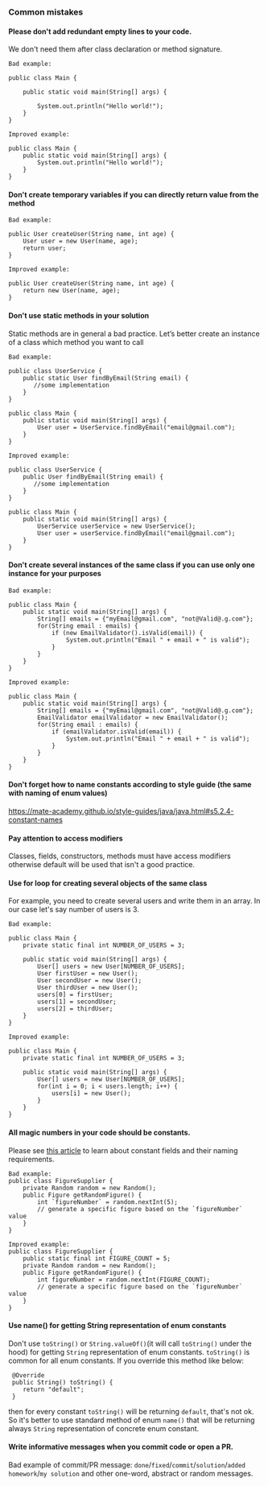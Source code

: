 ### Common mistakes

#### Please don't add redundant empty lines to your code.
We don't need them after class declaration or method signature.
```
Bad example:

public class Main {

    public static void main(String[] args) {
    
        System.out.println("Hello world!");
    }
}
```
```
Improved example:

public class Main {
    public static void main(String[] args) {
        System.out.println("Hello world!");
    }
}
```

#### Don't create temporary variables if you can directly return value from the method
```
Bad example:

public User createUser(String name, int age) {
    User user = new User(name, age);
    return user;
}
```
```
Improved example:

public User createUser(String name, int age) {
    return new User(name, age);
}
```

#### Don't use static methods in your solution
Static methods are in general a bad practice. Let’s better create an instance of a class which method you want to call
```
Bad example:

public class UserService {
    public static User findByEmail(String email) {
       //some implementation
    }
}

public class Main {
    public static void main(String[] args) {
        User user = UserService.findByEmail("email@gmail.com");
    }
}
```
```
Improved example:

public class UserService {
    public User findByEmail(String email) {
       //some implementation
    }
}

public class Main {
    public static void main(String[] args) {
        UserService userService = new UserService();
        User user = userService.findByEmail("email@gmail.com");
    }
}
```


#### Don't create several instances of the same class if you can use only one instance for your purposes
```
Bad example:

public class Main {
    public static void main(String[] args) {
        String[] emails = {"myEmail@gmail.com", "not@Valid@.g.com"};
        for(String email : emails) {
            if (new EmailValidator().isValid(email)) {
                System.out.println("Email " + email + " is valid");
            }
        }
    }
}
```
```
Improved example:

public class Main {
    public static void main(String[] args) {
        String[] emails = {"myEmail@gmail.com", "not@Valid@.g.com"};
        EmailValidator emailValidator = new EmailValidator();
        for(String email : emails) {
            if (emailValidator.isValid(email)) {
                System.out.println("Email " + email + " is valid");
            }
        }
    }
}
```

#### Don't forget how to name constants according to style guide (the same with naming of enum values)

https://mate-academy.github.io/style-guides/java/java.html#s5.2.4-constant-names

#### Pay attention to access modifiers

Classes, fields, constructors, methods must have access modifiers otherwise default will be used that isn't a good practice.

#### Use for loop for creating several objects of the same class 
For example, you need to create several users and write them in an array. In our case let's say number of users is 3.
```
Bad example:

public class Main {
    private static final int NUMBER_OF_USERS = 3;
    
    public static void main(String[] args) {
        User[] users = new User[NUMBER_OF_USERS];
        User firstUser = new User();
        User secondUser = new User();
        User thirdUser = new User();
        users[0] = firstUser;
        users[1] = secondUser;
        users[2] = thirdUser;
    }
}
```
```
Improved example:

public class Main {
    private static final int NUMBER_OF_USERS = 3;
    
    public static void main(String[] args) {
        User[] users = new User[NUMBER_OF_USERS];
        for(int i = 0; i < users.length; i++) {
            users[i] = new User();
        }
    }
}
```

#### All magic numbers in your code should be constants.
Please see [this article](https://mate-academy.github.io/style-guides/java/java.html#s5.2.4-constant-names) to learn about constant fields and their naming requirements.
```
Bad example:
public class FigureSupplier {
    private Random random = new Random();
    public Figure getRandomFigure() {
        int `figureNumber` = random.nextInt(5);
        // generate a specific figure based on the `figureNumber` value
    }
}
```
```
Improved example:
public class FigureSupplier {
    public static final int FIGURE_COUNT = 5;
    private Random random = new Random();
    public Figure getRandomFigure() {
        int figureNumber = random.nextInt(FIGURE_COUNT);
        // generate a specific figure based on the `figureNumber` value
    }
}
```

#### Use name() for getting String representation of enum constants

Don't use `toString()` or `String.valueOf()`(it will call `toString()` under the hood) for getting `String` representation of enum constants.
`toString()` is common for all enum constants. If you override this method like below:
````
 @Override
 public String() toString() {
    return "default";
 }
````
then for every constant `toString()` will be returning `default`, that's not ok. So it's better to use standard method of enum `name()`
that will be returning always `String` representation of concrete enum constant.


#### Write informative messages when you commit code or open a PR.
         
Bad example of commit/PR message: `done`/`fixed`/`commit`/`solution`/`added homework`/`my solution` and other one-word, abstract or random messages. 
